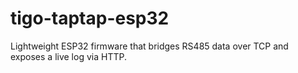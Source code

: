 # tigo-taptap-esp32
Lightweight ESP32 firmware that bridges RS485 data over TCP and exposes a live log via HTTP.
